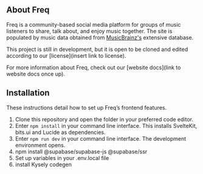 ## About Freq
Freq is a community-based social media platform for groups of music listeners to share, talk about, and enjoy music together. The site is populated by music data obtained from [MusicBrainz's](https://musicbrainz.org/) extensive database. 

This project is still in development, but it is open to be cloned and edited according to our [license](insert link to license). 

For more information about Freq, check out our [website docs](link to website docs once up).

## Installation
These instructions detail how to set up Freq’s frontend features. 
1. Clone this repository and open the folder in your preferred code editor. 
2. Enter `npm install` in your command line interface. This installs SvelteKit, bits.ui and Lucide as dependencies. 
3. Enter `npm run dev` in your command line interface. The development environment opens. 
4. npm install @supabase/supabase-js @supabase/ssr
5. Set up variables in your .env.local file
6. install Kysely codegen